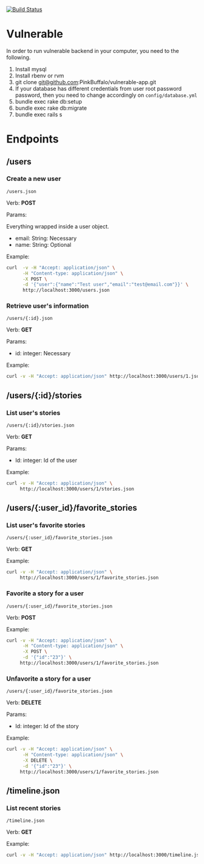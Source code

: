 [![Build Status](https://travis-ci.org/PinkBuffalo/vulnerable-app.png?branch=master)](https://travis-ci.org/PinkBuffalo/vulnerable-app)

# Vulnerable

In order to run vulnerable backend in your computer, you need to the
following.

1. Install mysql
2. Install rbenv or rvm
3. git clone git@github.com:PinkBuffalo/vulnerable-app.git
4. If your database has different credentials from user root password
   password, then you need to change accordingly on
`config/database.yml`
5. bundle exec rake db:setup
6. bundle exec rake db:migrate
7. bundle exec rails s


# Endpoints

## /users

### Create a new user
`/users.json`

Verb: __POST__

Params:

Everything wrapped inside a user object.
  - email: String: Necessary
  - name: String: Optional

Example:
```bash
curl  -v -H "Accept: application/json" \
      -H "Content-type: application/json" \
      -X POST \
      -d '{"user":{"name":"Test user","email":"test@email.com"}}' \
      http://localhost:3000/users.json
```

### Retrieve user's information
`/users/{:id}.json`

Verb: __GET__

Params:

  - id: integer: Necessary

Example:
```bash
curl -v -H "Accept: application/json" http://localhost:3000/users/1.json
```

## /users/{:id}/stories

### List user's stories

`/users/{:id}/stories.json`

Verb: __GET__

Params:
  - Id: integer: Id of the user

Example:
```bash
curl -v -H "Accept: application/json" \
     http://localhost:3000/users/1/stories.json
```

## /users/{:user_id}/favorite_stories

### List user's favorite stories
`/users/{:user_id}/favorite_stories.json`

Verb: __GET__

Example:
```bash
curl -v -H "Accept: application/json" \
     http://localhost:3000/users/1/favorite_stories.json
```

### Favorite a story for a user

`/users/{:user_id}/favorite_stories.json`

Verb: __POST__

Example:
```bash
curl -v -H "Accept: application/json" \
      -H "Content-type: application/json" \
      -X POST \
      -d '{"id":"23"}' \
     http://localhost:3000/users/1/favorite_stories.json
```

### Unfavorite a story for a user

`/users/{:user_id}/favorite_stories.json`

Verb: __DELETE__

Params:
  - Id: integer: Id of the story

Example:
```bash
curl -v -H "Accept: application/json" \
      -H "Content-type: application/json" \
      -X DELETE \
      -d '{"id":"23"}' \
     http://localhost:3000/users/1/favorite_stories.json
```

## /timeline.json

### List recent stories

`/timeline.json`

Verb: __GET__

Example:
```bash
curl -v -H "Accept: application/json" http://localhost:3000/timeline.json
```
